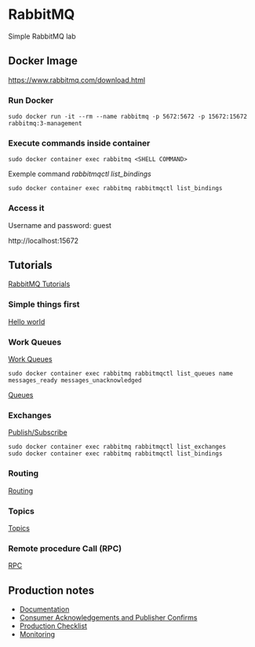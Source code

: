 # RabbitMQ

Simple RabbitMQ lab

## Docker Image

https://www.rabbitmq.com/download.html

### Run Docker

```
sudo docker run -it --rm --name rabbitmq -p 5672:5672 -p 15672:15672 rabbitmq:3-management
```

### Execute commands inside container

```
sudo docker container exec rabbitmq <SHELL COMMAND>
```


Exemple command *rabbitmqctl list_bindings*
```
sudo docker container exec rabbitmq rabbitmqctl list_bindings
```

### Access it

Username and password: guest

http://localhost:15672


## Tutorials

[RabbitMQ Tutorials](https://www.rabbitmq.com/getstarted.html)


### Simple things first
[Hello world](https://www.rabbitmq.com/tutorials/tutorial-one-javascript.html)


### Work Queues

[Work Queues](https://www.rabbitmq.com/tutorials/tutorial-two-javascript.html)

```
sudo docker container exec rabbitmq rabbitmqctl list_queues name messages_ready messages_unacknowledged
```

[Queues](https://www.rabbitmq.com/queues.html)

### Exchanges

[Publish/Subscribe](https://www.rabbitmq.com/tutorials/tutorial-three-javascript.html)

```
sudo docker container exec rabbitmq rabbitmqctl list_exchanges
sudo docker container exec rabbitmq rabbitmqctl list_bindings
```

### Routing

[Routing](https://www.rabbitmq.com/tutorials/tutorial-four-javascript.html)

### Topics

[Topics](https://www.rabbitmq.com/tutorials/tutorial-five-javascript.html)

### Remote procedure Call (RPC)

[RPC](https://www.rabbitmq.com/tutorials/tutorial-six-javascript.html)



## Production notes

* [Documentation](https://www.rabbitmq.com/documentation.html)
* [Consumer Acknowledgements and Publisher Confirms](https://www.rabbitmq.com/confirms.html)
* [Production Checklist](https://www.rabbitmq.com/production-checklist.html)
* [Monitoring](https://www.rabbitmq.com/monitoring.html)






